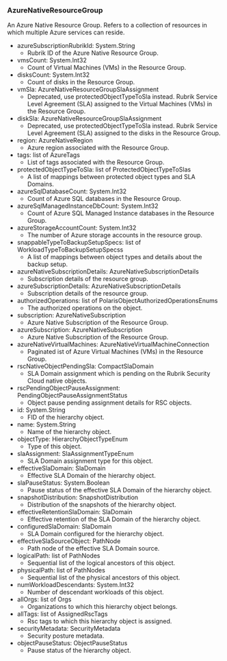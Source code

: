 ### AzureNativeResourceGroup
An Azure Native Resource Group. Refers to a collection of resources in which multiple Azure services can reside.

- azureSubscriptionRubrikId: System.String
  - Rubrik ID of the Azure Native Resource Group.
- vmsCount: System.Int32
  - Count of Virtual Machines (VMs) in the Resource Group.
- disksCount: System.Int32
  - Count of disks in the Resource Group.
- vmSla: AzureNativeResourceGroupSlaAssignment
  - Deprecated, use protectedObjectTypeToSla instead. Rubrik Service Level Agreement (SLA) assigned to the Virtual Machines (VMs) in the Resource Group.
- diskSla: AzureNativeResourceGroupSlaAssignment
  - Deprecated, use protectedObjectTypeToSla instead. Rubrik Service Level Agreement (SLA) assigned to the disks in the Resource Group.
- region: AzureNativeRegion
  - Azure region associated with the Resource Group.
- tags: list of AzureTags
  - List of tags associated with the Resource Group.
- protectedObjectTypeToSla: list of ProtectedObjectTypeToSlas
  - A list of mappings between protected object types and SLA Domains.
- azureSqlDatabaseCount: System.Int32
  - Count of Azure SQL databases in the Resource Group.
- azureSqlManagedInstanceDbCount: System.Int32
  - Count of Azure SQL Managed Instance databases in the Resource Group.
- azureStorageAccountCount: System.Int32
  - The number of Azure storage accounts in the resource group.
- snappableTypeToBackupSetupSpecs: list of WorkloadTypeToBackupSetupSpecss
  - A list of mappings between object types and details about the backup setup.
- azureNativeSubscriptionDetails: AzureNativeSubscriptionDetails
  - Subscription details of the resource group.
- azureSubscriptionDetails: AzureNativeSubscriptionDetails
  - Subscription details of the resource group.
- authorizedOperations: list of PolarisObjectAuthorizedOperationsEnums
  - The authorized operations on the object.
- subscription: AzureNativeSubscription
  - Azure Native Subscription of the Resource Group.
- azureSubscription: AzureNativeSubscription
  - Azure Native Subscription of the Resource Group.
- azureNativeVirtualMachines: AzureNativeVirtualMachineConnection
  - Paginated ist of Azure Virtual Machines (VMs) in the Resource Group.
- rscNativeObjectPendingSla: CompactSlaDomain
  - SLA Domain assignment which is pending on the Rubrik Security Cloud native objects.
- rscPendingObjectPauseAssignment: PendingObjectPauseAssignmentStatus
  - Object pause pending assignment details for RSC objects.
- id: System.String
  - FID of the hierarchy object.
- name: System.String
  - Name of the hierarchy object.
- objectType: HierarchyObjectTypeEnum
  - Type of this object.
- slaAssignment: SlaAssignmentTypeEnum
  - SLA Domain assignment type for this object.
- effectiveSlaDomain: SlaDomain
  - Effective SLA Domain of the hierarchy object.
- slaPauseStatus: System.Boolean
  - Pause status of the effective SLA Domain of the hierarchy object.
- snapshotDistribution: SnapshotDistribution
  - Distribution of the snapshots of the hierarchy object.
- effectiveRetentionSlaDomain: SlaDomain
  - Effective retention of the SLA Domain of the hierarchy object.
- configuredSlaDomain: SlaDomain
  - SLA Domain configured for the hierarchy object.
- effectiveSlaSourceObject: PathNode
  - Path node of the effective SLA Domain source.
- logicalPath: list of PathNodes
  - Sequential list of the logical ancestors of this object.
- physicalPath: list of PathNodes
  - Sequential list of the physical ancestors of this object.
- numWorkloadDescendants: System.Int32
  - Number of descendant workloads of this object.
- allOrgs: list of Orgs
  - Organizations to which this hierarchy object belongs.
- allTags: list of AssignedRscTags
  - Rsc tags to which this hierarchy object is assigned.
- securityMetadata: SecurityMetadata
  - Security posture metadata.
- objectPauseStatus: ObjectPauseStatus
  - Pause status of the hierarchy object.

